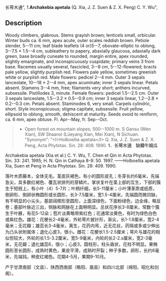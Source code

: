 长萼木通",
1.**Archakebia apetala** (Q. Xia, J. Z. Suen & Z. X. Peng) C. Y. Wu",

## Description
Woody climbers, glabrous. Stems grayish brown; lenticels small, orbicular. Winter buds ca. 6 mm, apex acute, outer scales reddish brown. Petiole slender, 5--11 cm; leaf blade leaflets (4 or)5--7, obovate-elliptic to oblong, 3--7.5 × 1.5--4 cm, subleathery to papery, abaxially glaucous, adaxially dark green, base broadly cuneate to rounded, margin entire, apex rounded, slightly emarginate, and inconspicuously cuspidate; primary veins 3 from base. Racemes usually several, fascicled, 3--8 cm, 5--12-flowered; bracts pale yellow, slightly purplish red. Flowers pale yellow, sometimes greenish white or purplish red. Male flowers: pedicel 2--4 mm. Outer 3 sepals lanceolate, 10--18 × 2--4 mm, apex acuminate; inner 3 sepals linear. Petals absent. Stamens 3--4 mm, free; filaments very short; anthers incurved, subsessile. Pistillodes 3, minute. Female flowers: pedicel 1.5--2.5 cm. Outer 3 sepals lanceolate, 1.5--3.2 × 0.5--0.9 cm; inner 3 sepals linear, 1.2--2.8 × 0.2--0.3 cm. Petals absent. Staminodes 6, very small. Carpels cylindric, short. Style inconspicuous; stigma capitate, subsessile. Fruit yellow, ellipsoid to oblong, smooth, dehiscent at maturity. Seeds ovoid to reniform, ca. 6 mm, apex obtuse. Fl. Apr--May, fr. Sep--Oct.

> * Open forest on mountain slopes; 500--1000 m. S Gansu (Wen Xian), SW Shaanxi (Lüeyang Xian, Mei Xian), N Sichuan.
  "Synonym": "&lt;I&gt;Holboellia apetala&lt;/I&gt; Q. Xia, J. Z. Suen &amp; Z. X. Peng, Acta Phytotax. Sin. 28: 409. 1990.
**1．长萼木通　缺瓣牛姆瓜**

Archakebia apetala (Xia et al.) C. Y. Wu, T. Chen et Qin in Acta Phytotax. Sin. 33: 241. 1995; H. N. Qin in Cathaya 8-9: 50. 1997. ——Holboellia apetala Xia, Suen et Peng in Acta Phytotax. Sin. 28: 409. 1990.

落叶木质藤本，全体无毛。茎皮灰褐色，有小的圆形皮孔；冬芽长约6毫米，先端急尖，具多数红褐色、覆瓦状排列的芽鳞片。掌状复叶在茎上部的互生，下部的簇生于短枝上，有小叶（4）5-7片；叶柄纤细，长5-11厘米；小叶薄革质或纸质，倒卵形、倒卵状椭圆形或长圆形，长3-7.5厘米，宽1.5-4厘米，先端圆而微凹缺，有不明显的小尖头，基部阔楔形至圆形，上面深绿色，下面粉绿色，边全缘，略反卷；基部叶脉近三出，侧脉和网脉在上面稍明显。总状花序长3-8厘米，常数个簇生于叶腋，有花5-12朵；苞片淡黄略带紫红色；花通常淡黄色，有时为绿色白色或紫红色。雄花：花梗长2-4毫米，外轮萼片披针形，渐尖，长1-1.8厘米，宽2-4毫米；无花瓣；雄蕊长3-4毫米，离生，花药内弯，近无花丝，药隔或多或少伸出为凸头状附属体；退化心皮3，很小。雌花：花梗长1.5-2.5厘米；萼片与雄花的相似但较大，外轮的长1.5-3.2厘米，宽5-9毫米，内轮的长2-2.s厘米，宽2-3毫米，无花瓣；退化雄蕊6，很小；心皮3，圆柱形，柱头盾状，花柱不明显。果椭圆形至长圆形，成熟时黄色，果皮平滑，成熟时开裂；种子多数，卵形，长约6毫米，先端钝，种皮红褐色。花期4-5月，果期9-10月。

产于甘肃南部（文县）、陕西西南部（略阳、眉县）和四川北部（绵阳、昭化和剑阁）。
